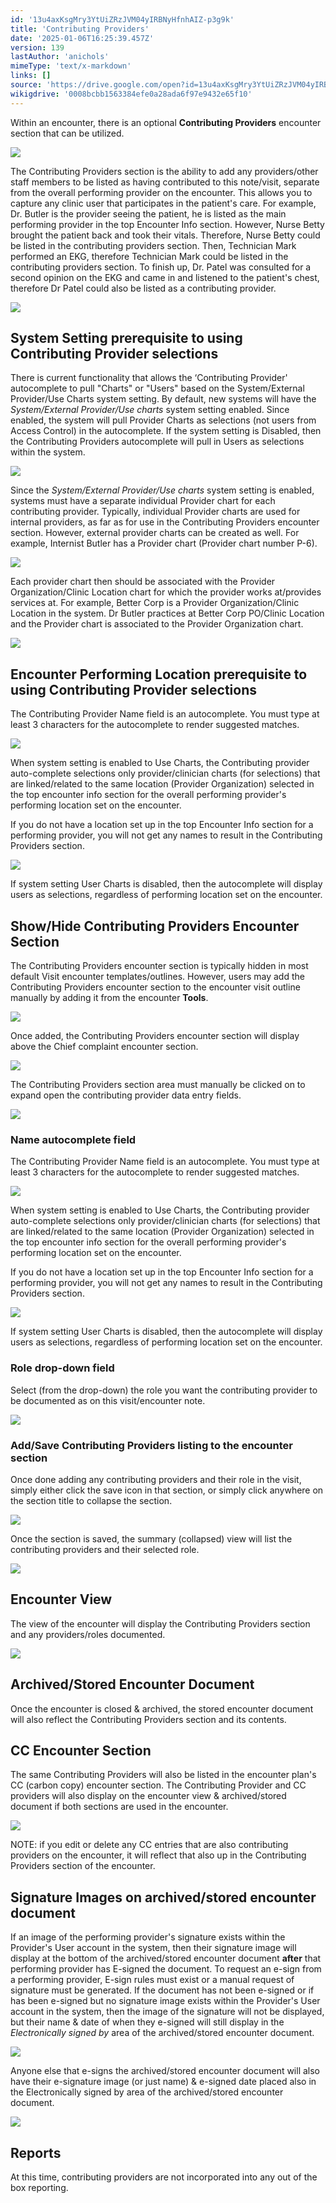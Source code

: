 ```yaml
---
id: '13u4axKsgMry3YtUiZRzJVM04yIRBNyHfnhAIZ-p3g9k'
title: 'Contributing Providers'
date: '2025-01-06T16:25:39.457Z'
version: 139
lastAuthor: 'anichols'
mimeType: 'text/x-markdown'
links: []
source: 'https://drive.google.com/open?id=13u4axKsgMry3YtUiZRzJVM04yIRBNyHfnhAIZ-p3g9k'
wikigdrive: '0008bcbb1563384efe0a28ada6f97e9432e65f10'
---
```

Within an encounter, there is an optional **Contributing Providers** encounter section that can be utilized.

![](../contributing-providers.assets/8c993245fa9758ad9c8145e31e4c4d6c.png)

The Contributing Providers section is the ability to add any providers/other staff members to be listed as having contributed to this note/visit, separate from the overall performing provider on the encounter. This allows you to capture any clinic user that participates in the patient's care. For example, Dr. Butler is the provider seeing the patient, he is listed as the main performing provider in the top Encounter Info section. However, Nurse Betty brought the patient back and took their vitals.  Therefore, Nurse Betty could be listed in the contributing providers section. Then, Technician Mark performed an EKG, therefore Technician Mark could be listed in the contributing providers section. To finish up, Dr. Patel was consulted for a second opinion on the EKG and came in and listened to the patient's chest, therefore Dr Patel could also be listed as a contributing provider.

![](../contributing-providers.assets/c6567687dcc300360f1f3d9e5fa97ef6.png)

## System Setting prerequisite to using Contributing Provider selections

There is current functionality that allows the ‘Contributing Provider' autocomplete to pull "Charts" or "Users" based on the System/External Provider/Use Charts system setting.  By default, new systems will have the *System/External Provider/Use charts* system setting enabled. Since enabled, the system will pull Provider Charts as selections (not users from Access Control) in the autocomplete. If the system setting  is Disabled, then the Contributing Providers autocomplete will pull in Users as selections within the system.

![](../contributing-providers.assets/82e539ecd513e816118002a6e2b43b49.png)

Since the *System/External Provider/Use charts* system setting is enabled, systems must have a separate individual Provider chart for each contributing provider. Typically, individual Provider charts are used for internal providers, as far as for use in the Contributing Providers encounter section. However, external provider charts can be created as well. For example, Internist Butler has a Provider chart (Provider chart number P-6).

![](../contributing-providers.assets/13398e3f8c55f8f9b643baa36ce4a9f9.png)

Each provider chart then should be associated with the Provider Organization/Clinic Location chart for which the provider works at/provides services at. For example, Better Corp is a Provider Organization/Clinic Location in the system. Dr Butler practices at Better Corp PO/Clinic Location and the Provider chart is associated to the Provider Organization chart.

![](../contributing-providers.assets/11d7aca0b35a72f9de5339249f029799.png)

## Encounter Performing Location prerequisite to using Contributing Provider selections

The Contributing Provider Name field is an autocomplete.  You must type at least 3 characters for the autocomplete to render suggested matches.

![](../contributing-providers.assets/70063c9deee3b4197c3eb44178fe416b.png)

When system setting is enabled to Use Charts, the Contributing provider auto-complete selections only provider/clinician charts (for selections) that are linked/related to the same location (Provider Organization) selected in the top encounter info section for the overall performing provider's performing location set on the encounter.

If you do not have a location set up in the top Encounter Info section for a performing provider, you will not get any names to result in the Contributing Providers section.

![](../contributing-providers.assets/07adc7a0c70992e9e4190d65ccec2656.png)

If system setting User Charts is disabled, then the autocomplete will display users as selections, regardless of performing location set on the encounter.

## Show/Hide Contributing Providers Encounter Section

The Contributing Providers encounter section is typically hidden in most default Visit encounter templates/outlines.  However, users may add the Contributing Providers encounter section to the encounter visit outline manually by adding it from the encounter **Tools**.

![](../contributing-providers.assets/80c48a49032926314a929ed09801a27c.png)

Once added, the Contributing Providers encounter section will display above the Chief complaint encounter section.

![](../contributing-providers.assets/952ed22e4f1eee8f96b2152ee75523c4.png)

The Contributing Providers section area must manually be clicked on to expand open the contributing provider data entry fields.

![](../contributing-providers.assets/af649a1fcb9b0dc37cc5d32f26c275a0.png)

### Name autocomplete field

The Contributing Provider Name field is an autocomplete.  You must type at least 3 characters for the autocomplete to render suggested matches.

![](../contributing-providers.assets/70063c9deee3b4197c3eb44178fe416b.png)

When system setting is enabled to Use Charts, the Contributing provider auto-complete selections only provider/clinician charts (for selections) that are linked/related to the same location (Provider Organization) selected in the top encounter info section for the overall performing provider's performing location set on the encounter.

If you do not have a location set up in the top Encounter Info section for a performing provider, you will not get any names to result in the Contributing Providers section.

![](../contributing-providers.assets/07adc7a0c70992e9e4190d65ccec2656.png)

If system setting User Charts is disabled, then the autocomplete will display users as selections, regardless of performing location set on the encounter.

### Role drop-down field

Select (from the drop-down) the role you want the contributing provider to be documented as on this visit/encounter note.

![](../contributing-providers.assets/ad3daa26357e0258e48877a0ca9a4cb6.png)

### Add/Save Contributing Providers listing to the encounter section

Once done adding any contributing providers and their role in the visit, simply either click the save icon in that section, or simply click anywhere on the section title to collapse the section.

![](../contributing-providers.assets/26fc93369113d2f948d6b424e4a3a501.png)

Once the section is saved, the summary (collapsed) view will list the contributing providers and their selected role.

![](../contributing-providers.assets/d7f94b3a46e27bb49882b7dc2c7b7959.png)

## Encounter View

The view of the encounter will display the Contributing Providers section and any providers/roles documented.

![](../contributing-providers.assets/39a3a8bbe31a2c6376a0008f00ba2e3b.png)

## Archived/Stored Encounter Document

Once the encounter is closed & archived, the stored encounter document will also reflect the Contributing Providers section and its contents.

## CC Encounter Section

The same Contributing Providers will also be listed in the encounter plan's CC (carbon copy) encounter section. The Contributing Provider and CC providers will also display on the encounter view & archived/stored document if both sections are used in the encounter.

![](../contributing-providers.assets/d2784d34b6339f722dd558ab26bf6fe2.png)

NOTE: if you edit or delete any CC entries that are also contributing providers on the encounter, it will reflect that also up in the Contributing Providers section of the encounter.

## Signature Images on archived/stored encounter document

If an image of the performing provider's signature exists within the Provider's User account in the system, then their signature image will display at the bottom of the archived/stored encounter document **after** that performing provider has E-signed the document. To request an e-sign from a performing provider, E-sign rules must exist or a manual request of signature must be generated.   If the document has not been e-signed or if has been e-signed but no signature image exists within the Provider's User account in the system, then the image of the signature will not be displayed, but their name & date of when they e-signed will still display in the *Electronically signed by* area of the archived/stored encounter document.

![](../contributing-providers.assets/0f175f74f63bc252451c7e56ee270071.png)

Anyone else that e-signs the archived/stored encounter document will also have their e-signature image (or just name) & e-signed date placed also in the Electronically signed by area of the archived/stored encounter document.

![](../contributing-providers.assets/d4ce14b081a0d6c0383866c30286de87.png)

## Reports

At this time, contributing providers are not incorporated into any out of the box reporting.
